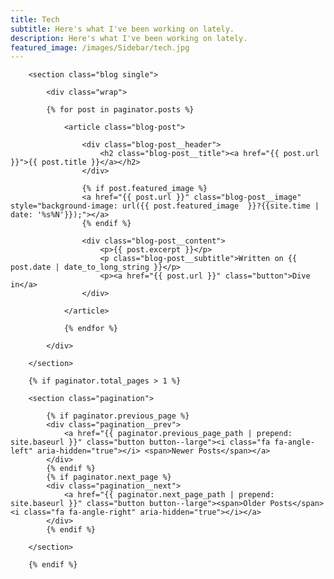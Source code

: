 ```yaml
---
title: Tech
subtitle: Here's what I've been working on lately.
description: Here's what I've been working on lately.
featured_image: /images/Sidebar/tech.jpg
---
```


		<section class="blog single">

			<div class="wrap">

			{% for post in paginator.posts %}

				<article class="blog-post">

					<div class="blog-post__header">
						<h2 class="blog-post__title"><a href="{{ post.url }}">{{ post.title }}</a></h2>
					</div>

					{% if post.featured_image %}
					<a href="{{ post.url }}" class="blog-post__image" style="background-image: url({{ post.featured_image  }}?{{site.time | date: '%s%N'}});"></a>
					{% endif %}

					<div class="blog-post__content">
						<p>{{ post.excerpt }}</p>
						<p class="blog-post__subtitle">Written on {{ post.date | date_to_long_string }}</p>
						<p><a href="{{ post.url }}" class="button">Dive in</a>
					</div>

				</article>

				{% endfor %}

			</div>

		</section>

		{% if paginator.total_pages > 1 %}

		<section class="pagination">

			{% if paginator.previous_page %}
			<div class="pagination__prev">
				<a href="{{ paginator.previous_page_path | prepend: site.baseurl }}" class="button button--large"><i class="fa fa-angle-left" aria-hidden="true"></i> <span>Newer Posts</span></a>
			</div>
			{% endif %}
			{% if paginator.next_page %}
			<div class="pagination__next">
				<a href="{{ paginator.next_page_path | prepend: site.baseurl }}" class="button button--large"><span>Older Posts</span> <i class="fa fa-angle-right" aria-hidden="true"></i></a>
			</div>
			{% endif %}

		</section>

		{% endif %}
